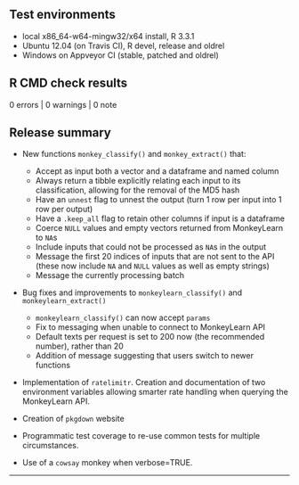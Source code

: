 ## Test environments
* local x86_64-w64-mingw32/x64 install, R 3.3.1
* Ubuntu 12.04 (on Travis CI), R devel, release and oldrel
* Windows on Appveyor CI (stable, patched and oldrel)

## R CMD check results

0 errors | 0 warnings | 0 note

## Release summary


* New functions `monkey_classify()` and `monkey_extract()` that:
    * Accept as input both a vector and a dataframe and named column
    * Always return a tibble explicitly relating each input to its classification, allowing for the removal of the MD5 hash
    * Have an `unnest` flag to unnest the output (turn 1 row per input into 1 row per output)
    * Have a `.keep_all` flag to retain other columns if input is a dataframe
    * Coerce `NULL` values and empty vectors returned from MonkeyLearn to `NA`s
    * Include inputs that could not be processed as `NA`s in the output
    * Message the first 20 indices of inputs that are not sent to the API (these now include `NA` and `NULL` values as well as empty strings)
    * Message the currently processing batch

* Bug fixes and improvements to `monkeylearn_classify()` and `monkeylearn_extract()`
    * `monkeylearn_classify()` can now accept `params`
    * Fix to messaging when unable to connect to MonkeyLearn API
    * Default texts per request is set to 200 now (the recommended number), rather than 20
    * Addition of message suggesting that users switch to newer functions

* Implementation of `ratelimitr`. Creation and documentation of two environment variables allowing smarter rate handling when querying the MonkeyLearn API.

* Creation of `pkgdown` website

* Programmatic test coverage to re-use common tests for multiple circumstances.

* Use of a `cowsay` monkey when verbose=TRUE.


---
